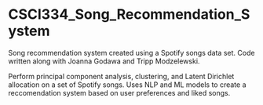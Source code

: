 # CSCI334_Song_Recommendation_System
Song recommendation system created using a Spotify songs data set. Code written along with Joanna Godawa and Tripp Modzelewski. 

Perform principal component analysis, clustering, and Latent Dirichlet allocation on a set of Spotify songs. Uses NLP and ML models to create a reccomendation system based on user preferences and liked songs.  
